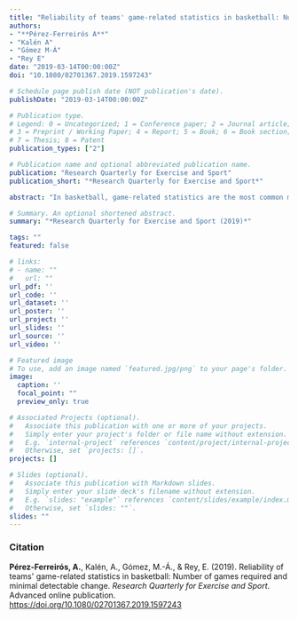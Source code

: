 ```yaml
---
title: "Reliability of teams' game-related statistics in basketball: Number of games required and minimal detectable change"
authors:
- "**Pérez-Ferreirós A**"
- "Kalén A"
- "Gómez M-Á"
- "Rey E"
date: "2019-03-14T00:00:00Z"
doi: "10.1080/02701367.2019.1597243"

# Schedule page publish date (NOT publication's date).
publishDate: "2019-03-14T00:00:00Z"

# Publication type.
# Legend: 0 = Uncategorized; 1 = Conference paper; 2 = Journal article;
# 3 = Preprint / Working Paper; 4 = Report; 5 = Book; 6 = Book section;
# 7 = Thesis; 8 = Patent
publication_types: ["2"]

# Publication name and optional abbreviated publication name.
publication: "Research Quarterly for Exercise and Sport"
publication_short: "*Research Quarterly for Exercise and Sport*"

abstract: "In basketball, game-related statistics are the most common measure of performance. However, the literature assessing their reliability is scarce. Purpose: Analyze the number of games required to obtain a good relative and absolute reliability of teams’ game-related statistics. Method: A total of 884 games from the 2015–2016 to 2017–2018 seasons of the Spanish men’s professional league were analyzed using all games and clustered by scoring difference. Intra-class correlation coefficient (ICC) was calculated for each variable. The number of games required to detect a change and to achieve good relative reliability was calculated using minimal detectable change and Spearman-Brown prophecy formula respectively. Results: Using all games, the results showed that the minimal number of games required in each group was 30 to detect a medium change (d > .5), 187 for a small change (d > .2), and 100 for good relative reliability (ICC ≥ .75). Using balanced and unbalanced games, the minimal number of games required in each group was respectively 31 and 30 to detect a medium change (d > .5), 190 and 188 for a small change (d > .2), and 191 and 121 for good relative reliability (ICC ≥ .75). Conclusions: The sample needs to consist of at least 30 games in each group to detect a medium size change, and at least 190 games to detect a small size change. To be able to rank teams with good reliability, at least 100 games are required when including both balanced and unbalanced games."

# Summary. An optional shortened abstract.
summary: "*Research Quarterly for Exercise and Sport (2019)*"

tags: ""
featured: false

# links:
# - name: ""
#   url: ""
url_pdf: ''
url_code: ''
url_dataset: ''
url_poster: ''
url_project: ''
url_slides: ''
url_source: ''
url_video: ''

# Featured image
# To use, add an image named `featured.jpg/png` to your page's folder. 
image:
  caption: ''
  focal_point: ""
  preview_only: true

# Associated Projects (optional).
#   Associate this publication with one or more of your projects.
#   Simply enter your project's folder or file name without extension.
#   E.g. `internal-project` references `content/project/internal-project/index.md`.
#   Otherwise, set `projects: []`.
projects: []

# Slides (optional).
#   Associate this publication with Markdown slides.
#   Simply enter your slide deck's filename without extension.
#   E.g. `slides: "example"` references `content/slides/example/index.md`.
#   Otherwise, set `slides: ""`.
slides: ""
---
```


### Citation
**Pérez-Ferreirós, A.**, Kalén, A., Gómez, M.-Á., & Rey, E. (2019). Reliability of teams' game-related statistics in basketball: Number of games required and minimal detectable change. *Research Quarterly for Exercise and Sport*. Advanced online publication. https://doi.org/10.1080/02701367.2019.1597243